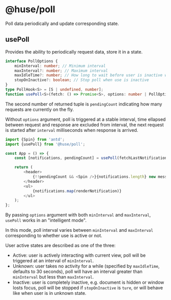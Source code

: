 # @huse/poll

Poll data periodically and update corresponding state.

## usePoll

Provides the ability to periodically request data, store it in a state.

```typescript
interface PollOptions {
    minInterval: number; // Minimum interval
    maxInterval?: number; // Maximum interval
    maxIdleTime?: number; // How long to wait before user is inactive without any action
    stopOnInactive?: boolean; // Stop poll when use is inactive
}
type PollHook<S> = [S | undefined, number];
function usePoll<S>(fetch: () => Promise<S>, options: number | PollOptions): PollHook<S>
```

The second number of returned tuple is `pendingCount` indicating how many requests are currently on the fly.

Without `options` argument, poll is triggered at a stable interval, time ellapsed between request and response are excluded from interval, the next request is started after `interval` milliseconds when response is arrived.

```javascript
import {Spin} from 'antd';
import {usePoll} from '@huse/poll';

const App = () => {
    const [notifications, pendingCount] = usePoll(fetchLastNotifications, 60 * 1000);

    return (
        <header>
            {!!pendingCount && <Spin />}{notifications.length} new messages
        </header>
        <ul>
            {notifications.map(renderNotification)}
        </ul>
    );
};
```

By passing `options` argument with both `minInterval` and `maxInterval`, `usePoll` works in an "intelligent mode".

In this mode, poll interval varies between `minInterval` and `maxInterval` corresponding to whether use is active or not.

User active states are described as one of the three:

- Active: user is actively interacting with current view, poll will be triggered at an interval of `minInterval`.
- Unknown: user takes no activity for a while (specified by `maxIdleTime`, defaults to 30 seconds), poll will have an interval greater than `minInterval` but less than `maxInterval`.
- Inactive: user is completely inactive, e.g. document is hidden or window losts focus, poll will be stopped if `stopOnInactive` is `ture`, or will behave like when user is in unknown state.
